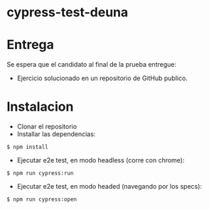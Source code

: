 # cypress-test-deuna
# Entrega

Se espera que el candidato al final de la prueba entregue:

- Ejercicio solucionado en un repositorio de GitHub publico.

# Instalacion
- Clonar el repositorio
- Installar las dependencias:
```
$ npm install
```
- Ejecutar e2e test, en modo headless (corre con chrome):
```
$ npm run cypress:run
```
- Ejecutar e2e test, en modo headed (navegando por los specs):
```
$ npm run cypress:open
```
